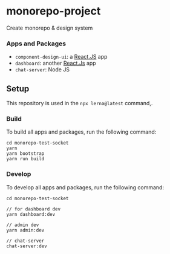 # monorepo-project

Create monorepo &amp; design system

### Apps and Packages

- `component-design-ui`: a [React.JS]() app
- `dashboard`: another [React.Js]() app
- `chat-server`: Node JS

## Setup

This repository is used in the `npx lerna@latest` command,.

### Build

To build all apps and packages, run the following command:

```
cd monorepo-test-socket
yarn
yarn bootstrap
yarn run build
```

### Develop

To develop all apps and packages, run the following command:

```
cd monorepo-test-socket

// for dashboard dev
yarn dashboard:dev

// admin dev
yarn admin:dev

// chat-server
chat-server:dev
```
